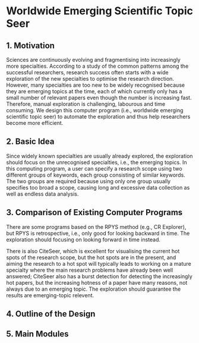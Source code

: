 # Worldwide Emerging Scientific Topic Seer

## 1. Motivation
Sciences are continuously evolving and fragmentising into increasingly more specialties. According to a study of the common patterns among the successful researchers, research success often starts with a wide exploration of the new specialties to optimise the research direction. However, many specialties are too new to be widely recognised because they are emerging topics at the time, each of which currently only has a small number of relevant papers even though the number is increasing fast. Therefore, manual exploration is challenging, labourous and time consuming. We design this computer program (i.e., worldwide emerging scientific topic seer) to automate the exploration and thus help researchers become more efficient. 

## 2. Basic Idea
Since widely known specialties are usually already explored, the exploration should focus on the unrecognised specialties, i.e., the emerging topics. In this computing program, a user can specify a research scope using two different groups of keywords, each group consisting of similar keywords. The two groups are required because using only one group usually specifies too broad a scope, causing long and excessive data collection as well as endless data analysis. 

## 3. Comparison of Existing Computer Programs
There are some programs based on the RPYS method (e.g., CR Explorer), but RPYS is retrospective, i.e., only good for looking backward in time. The exploration should focusing on looking forward in time instead.

There is also CiteSeer, which is excellent for visualising the current hot spots of the research scope, but the hot spots are in the present, and aiming the research to a hot spot will typically leads to working on a mature specialty where the main research problems have already been well answered; CiteSeer also has a burst detection for detecting the increasingly hot papers, but the increasing hotness of a paper have many reasons, not always due to an emerging topic. The exploration should guarantee the results are emerging-topic relevent. 

## 4. Outline of the Design

## 5. Main Modules
